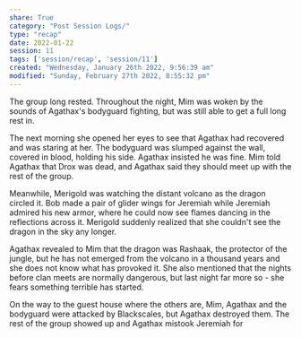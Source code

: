 ```yaml
---
share: True
category: "Post Session Logs/"
type: "recap"
date: 2022-01-22
session: 11
tags: ['session/recap', 'session/11']
created: "Wednesday, January 26th 2022, 9:56:39 am"
modified: "Sunday, February 27th 2022, 8:55:32 pm"
---
```

The group long rested. Throughout the night, Mim was woken by the sounds of Agathax's bodyguard fighting, but was still able to get a full long rest in.

The next morning she opened her eyes to see that Agathax had recovered and was staring at her. The bodyguard was slumped against the wall, covered in blood, holding his side. Agathax insisted he was fine. Mim told Agathax that Drox was dead, and Agathax said they should meet up with the rest of the group.

Meanwhile, Merigold was watching the distant volcano as the dragon circled it. Bob made a pair of glider wings for Jeremiah while Jeremiah admired his new armor, where he could now see flames dancing in the reflections across it. Merigold suddenly realized that she couldn't see the dragon in the sky any longer.

Agathax revealed to Mim that the dragon was Rashaak, the protector of the jungle, but he has not emerged from the volcano in a thousand years and she does not know what has provoked it. She also mentioned that the nights before clan meets are normally dangerous, but last night far more so - she fears something terrible has started.

On the way to the guest house where the others are, Mim, Agathax and the bodyguard were attacked by Blackscales, but Agathax destroyed them. The rest of the group showed up and Agathax mistook Jeremiah for